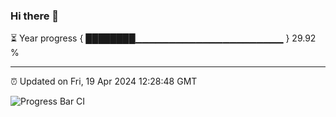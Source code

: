 ### Hi there 👋

⏳ Year progress { ████████▁▁▁▁▁▁▁▁▁▁▁▁▁▁▁▁▁▁▁▁▁▁ } 29.92 %

---

⏰ Updated on Fri, 19 Apr 2024 12:28:48 GMT

![Progress Bar CI](https://github.com/liununu/liununu/workflows/Progress%20Bar%20CI/badge.svg)
